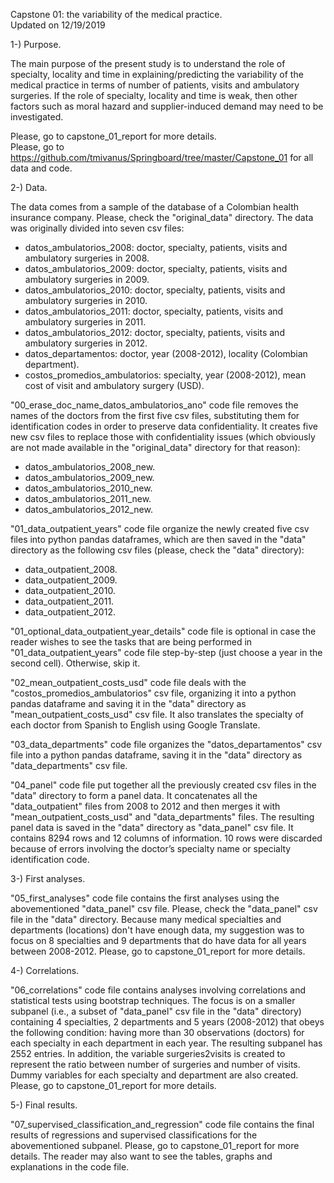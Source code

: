 Capstone 01: the variability of the medical practice.  
Updated on 12/19/2019

1-) Purpose.

The main purpose of the present study is to understand the role of specialty, locality and time
in explaining/predicting the variability of the medical practice in terms of number of patients,
visits and ambulatory surgeries. If the role of specialty, locality and time is weak, then other
factors such as moral hazard and supplier-induced demand may need to be investigated.

Please, go to capstone_01_report for more details.  
Please, go to https://github.com/tmivanus/Springboard/tree/master/Capstone_01 for all data and code.

2-) Data.

The data comes from a sample of the database of a Colombian health insurance company.
Please, check the "original_data" directory. The data was originally divided into seven csv files:
- datos_ambulatorios_2008: doctor, specialty, patients, visits and ambulatory surgeries in 2008.
- datos_ambulatorios_2009: doctor, specialty, patients, visits and ambulatory surgeries in 2009.
- datos_ambulatorios_2010: doctor, specialty, patients, visits and ambulatory surgeries in 2010.
- datos_ambulatorios_2011: doctor, specialty, patients, visits and ambulatory surgeries in 2011.
- datos_ambulatorios_2012: doctor, specialty, patients, visits and ambulatory surgeries in 2012.
- datos_departamentos: doctor, year (2008-2012), locality (Colombian department).
- costos_promedios_ambulatorios: specialty, year (2008-2012), mean cost of visit and ambulatory surgery (USD).

"00_erase_doc_name_datos_ambulatorios_ano" code file removes the names of the doctors from 
the first five csv files, substituting them for identification codes in order to preserve 
data confidentiality. It creates five new csv files to replace those with confidentiality issues
(which obviously are not made available in the "original_data" directory for that reason):
- datos_ambulatorios_2008_new.
- datos_ambulatorios_2009_new.
- datos_ambulatorios_2010_new.
- datos_ambulatorios_2011_new.
- datos_ambulatorios_2012_new.  

"01_data_outpatient_years" code file organize the newly created five csv files into python
pandas dataframes, which are then saved in the "data" directory as the following csv files
(please, check the "data" directory):
- data_outpatient_2008.
- data_outpatient_2009.
- data_outpatient_2010.
- data_outpatient_2011.
- data_outpatient_2012.

"01_optional_data_outpatient_year_details" code file is optional in case the reader wishes to
see the tasks that are being performed in "01_data_outpatient_years" code file step-by-step
(just choose a year in the second cell). Otherwise, skip it.

"02_mean_outpatient_costs_usd" code file deals with the "costos_promedios_ambulatorios" csv file,
organizing it into a python pandas dataframe and saving it in the "data" directory as
"mean_outpatient_costs_usd" csv file. It also translates the specialty of each doctor from 
Spanish to English using Google Translate.

"03_data_departments" code file organizes the "datos_departamentos" csv file into a python 
pandas dataframe, saving it in the "data" directory as "data_departments" csv file.

"04_panel" code file put together all the previously created csv files in the "data" directory
to form a panel data. It concatenates all the "data_outpatient" files from 2008 to 2012 and then
merges it with "mean_outpatient_costs_usd" and "data_departments" files. The resulting panel data 
is saved in the "data" directory as "data_panel" csv file. It contains 8294 rows and 12 columns 
of information. 10 rows were discarded because of errors involving the doctor’s specialty name or 
specialty identification code.

3-) First analyses.

"05_first_analyses" code file contains the first analyses using the abovementioned "data_panel" csv file.
Please, check the "data_panel" csv file in the "data" directory.
Because many medical specialties and departments (locations) don't have enough data, my suggestion was
to focus on 8 specialties and 9 departments that do have data for all years between 2008-2012.
Please, go to capstone_01_report for more details.

4-) Correlations.

"06_correlations" code file contains analyses involving correlations and statistical tests using 
bootstrap techniques. The focus is on a smaller subpanel (i.e., a subset of "data_panel" csv file in 
the "data" directory) containing 4 specialties, 2 departments and 5 years (2008-2012) that obeys the 
following condition: having more than 30 observations (doctors) for each specialty in each department 
in each year. The resulting subpanel has 2552 entries. In addition, the variable surgeries2visits is 
created to represent the ratio between number of surgeries and number of visits. Dummy variables
for each specialty and department are also created.
Please, go to capstone_01_report for more details.

5-) Final results.

"07_supervised_classification_and_regression" code file contains the final results of regressions and
supervised classifications for the abovementioned subpanel. Please, go to capstone_01_report for more 
details. The reader may also want to see the tables, graphs and explanations in the code file.
